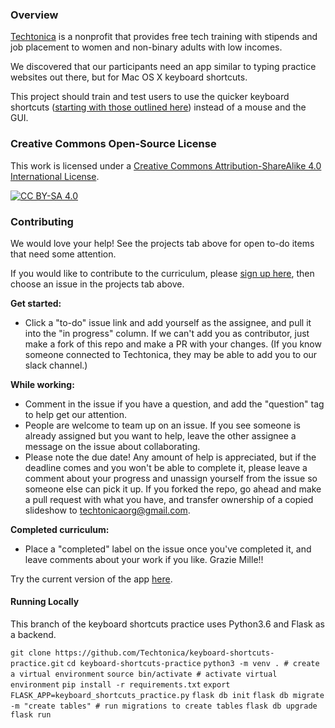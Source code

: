 ### Overview
[Techtonica](https://techtonica.org) is a nonprofit that provides free tech training with stipends and job placement to women and non-binary adults with low incomes. 

We discovered that our participants need an app similar to typing practice websites out there, but for Mac OS X keyboard shortcuts. 

This project should train and test users to use the quicker keyboard shortcuts ([starting with those outlined here](https://github.com/Techtonica/keyboard-shortcuts-practice/issues/3)) instead of a mouse and the GUI.

### Creative Commons Open-Source License
This work is licensed under a [Creative Commons Attribution-ShareAlike 4.0 International License](https://creativecommons.org/licenses/by-sa/4.0/legalcode).

[![CC BY-SA 4.0](https://i.creativecommons.org/l/by-sa/4.0/88x31.png)](https://creativecommons.org/licenses/by-sa/4.0/legalcode)

### Contributing

We would love your help! See the projects tab above for open to-do items that need some attention.

If you would like to contribute to the curriculum, please [sign up here](https://docs.google.com/forms/d/e/1FAIpQLSeW0mo-Dpsig70374UEPvzexpas-31Ost_HsFwm0kjNOxtbtg/viewform?c=0&w=1), then choose an issue in the projects tab above.

**Get started:**
- Click a "to-do" issue link and add yourself as the assignee, and pull it into the "in progress" column. If we can't add you as contributor, just make a fork of this repo and make a PR with your changes.  (If you know someone connected to Techtonica, they may be able to add you to our slack channel.)

**While working:**
- Comment in the issue if you have a question, and add the "question" tag to help get our attention.
- People are welcome to team up on an issue.  If you see someone is already assigned but you want to help, leave the other assignee a message on the issue about collaborating.
- Please note the due date! Any amount of help is appreciated, but if the deadline comes and you won't be able to complete it, please leave a comment about your progress and unassign yourself from the issue so someone else can pick it up. If you forked the repo, go ahead and make a pull request with what you have, and transfer ownership of a copied slideshow to techtonicaorg@gmail.com.

**Completed curriculum:**
- Place a "completed" label on the issue once you've completed it, and leave comments about your work if you like. Grazie Mille!!

Try the current version of the app [here](https://techtonica.github.io/keyboard-shortcuts-practice/).

#### Running Locally

This branch of the keyboard shortcuts practice uses Python3.6 and Flask as a backend. 

`git clone https://github.com/Techtonica/keyboard-shortcuts-practice.git`
`cd keyboard-shortcuts-practice`
`python3 -m venv . # create a virtual environment`
`source bin/activate # activate virtual environment`
`pip install -r requirements.txt`
`export FLASK_APP=keyboard_shortcuts_practice.py`
`flask db init`
`flask db migrate -m "create tables" # run migrations to create tables`
`flask db upgrade`
`flask run`
